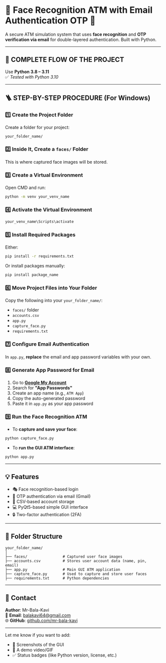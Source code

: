 # 🏦 Face Recognition ATM with Email Authentication OTP 🔐

A secure ATM simulation system that uses **face recognition** and **OTP verification via email** for double-layered authentication. Built with Python.

---

## 🔁 COMPLETE FLOW OF THE PROJECT

Use **Python 3.8 – 3.11**  
✅ *Tested with Python 3.10*

---

## 🪜 STEP-BY-STEP PROCEDURE (For Windows)

### 1️⃣ Create the Project Folder
Create a folder for your project:
```
your_folder_name/
```

### 2️⃣ Inside It, Create a `faces/` Folder
This is where captured face images will be stored.

### 3️⃣ Create a Virtual Environment
Open CMD and run:
```bash
python -m venv your_venv_name
```

### 4️⃣ Activate the Virtual Environment
```bash
your_venv_name\Scripts\activate
```

### 5️⃣ Install Required Packages
Either:
```bash
pip install -r requirements.txt
```
Or install packages manually:
```bash
pip install package_name
```

### 6️⃣ Move Project Files into Your Folder
Copy the following into your `your_folder_name/`:
- `faces/` folder  
- `accounts.csv`  
- `app.py`  
- `capture_face.py`  
- `requirements.txt`  

### 7️⃣ Configure Email Authentication
In `app.py`, **replace** the email and app password variables with your own.

### 8️⃣ Generate App Password for Email
1. Go to **[Google My Account](https://myaccount.google.com/)**  
2. Search for **"App Passwords"**  
3. Create an app name (e.g., `ATM App`)  
4. Copy the auto-generated password  
5. Paste it in `app.py` as your app password

### 9️⃣ Run the Face Recognition ATM
- To **capture and save your face**:
```bash
python capture_face.py
```

- To **run the GUI ATM interface**:
```bash
python app.py
```

---

## 💡 Features
- 🎭 Face recognition-based login  
- 📧 OTP authentication via email (Gmail)  
- 🧾 CSV-based account storage  
- 💻 PyQt5-based simple GUI interface  
- 🔒 Two-factor authentication (2FA)

---

## 📁 Folder Structure

```
your_folder_name/
│
├── faces/                # Captured user face images
├── accounts.csv          # Stores user account data (name, pin, email)
├── app.py                # Main GUI ATM application
├── capture_face.py       # Used to capture and store user faces
├── requirements.txt      # Python dependencies
```

---

## 📧 Contact
**Author**: Mr-Bala-Kavi  
📧 **Email**: [balakavi64@gmail.com](mailto:balakavi64@gmail.com)  
🌐 **GitHub**: [github.com/mr-bala-kavi](https://github.com/mr-bala-kavi)

---

Let me know if you want to add:
- 🔖 Screenshots of the GUI
- 🎥 A demo video/GIF
- ✅ Status badges (like Python version, license, etc.)
